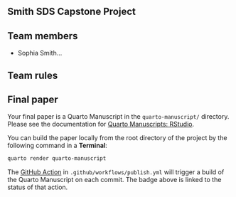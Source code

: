## Smith SDS Capstone Project

## Team members

- Sophia Smith...
 
## Team rules

## Final paper

Your final paper is a Quarto Manuscript in the `quarto-manuscript/` directory. 
Please see the documentation for [Quarto Manuscripts: RStudio](https://quarto.org/docs/manuscripts/authoring/rstudio.html).

You can build the paper locally from the root directory of the project by the following command in a **Terminal**:

```bash
quarto render quarto-manuscript
```

The [GitHub Action](https://quarto.org/docs/publishing/github-pages.html#github-action) in `.github/workflows/publish.yml` will trigger a build of the Quarto Manuscript on each commit. 
The badge above is linked to the status of that action. 

